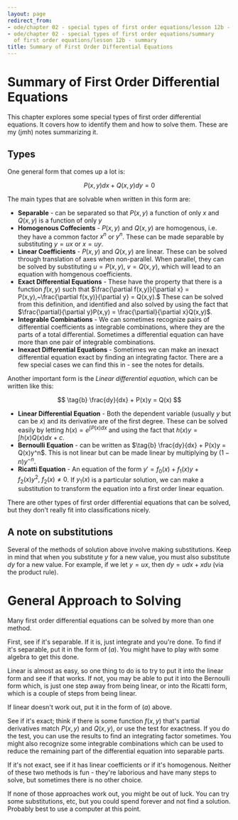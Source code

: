 ```yaml
---
layout: page
redirect_from:
- ode/chapter 02 - special types of first order equations/lesson 12b - summary
- ode/chapter 02 - special types of first order equations/summary
  of first order equations/lesson 12b - summary
title: Summary of First Order Differential Equations
---
```


# Summary of First Order Differential Equations

This chapter explores some special types of first order differential equations. It covers how to identify them and how to solve them. These are my (jmh) notes summarizing it.


## Types 
One general form that comes up a lot is:

$$ \tag{a} P(x,y)dx + Q(x,y)dy = 0 $$

The main types that are solvable when written in this form are:

* **Separable** - can be separated so that $P(x,y)$ a function of only $x$ and $Q(x,y)$ is a function of only $y$
* **Homogenous Coffecients** - $P(x,y)$ and $Q(x,y)$ are homogenous, i.e. they have a common factor $x^n$ or $y^n$. These can be made separable by substituting $y = ux$ or $x = uy$.
* **Linear Coefficients** - $P(x,y)$ and $Q(x,y)$ are linear. These can be solved through translation of axes when non-parallel. When parallel, they can be solved by substituting $u = P(x,y),~v = Q(x,y)$, which will lead to an equation with homgenous coefficients.
* **Exact Differential Equations** - These have the property that there is a function $f(x,y)$ such that $\frac{\partial f(x,y)}{\partial x} = P(x,y),~\frac{\partial f(x,y)}{\partial y} = Q(x,y).$ These can be solved from this definition, and identified and also solved by using the fact that $\frac{\partial}{\partial y}P(x,y) = \frac{\partial}{\partial x}Q(x,y)$.
* **Integrable Combinations** - We can sometimes recognize pairs of differential coefficients as integrable combinations, where they are the parts of a total differential. Sometimes a differential equation can have more than one pair of integrable combinations.
* **Inexact Differential Equations** - Sometimes we can make an inexact differential equation exact by finding an integrating factor. There are a few special cases we can find this in - see the notes for details.

Another important form is the *Linear differential equation*, which can be written like this:

$$ \tag{b} \frac{dy}{dx} + P(x)y = Q(x) $$

* **Linear Differential Equation** - Both the dependent variable (usually $y$ but can be $x$) and its derivative are of the first degree. These can be solved easily by letting $h(x) = e^{\int{P(x)}dx}$ and using the fact that $h(x)y = \int{h(x)Q(x)}dx + c$.
* **Bernoulli Equation** - can be written as $\tag{b} \frac{dy}{dx} + P(x)y = Q(x)y^n$. This is not linear but can be made linear by multiplying by $(1-n)y^{-n}$.
* **Ricatti Equation** - An equation of the form $y' = f_0(x) + f_1(x)y + f_2(x)y^2,~f_2(x) \neq 0$. If $y_1(x)$ is a particular solution, we can make a substitution to transform the equation into a first order linear equation.

There are other types of first order differential equations that can be solved, but they don't really fit into classifications nicely.

## A note on substitutions
Several of the methods of solution above involve making substitutions. Keep in mind that when you substitute $y$ for a new value, you must also substitute $dy$ for a new value. For example, if we let $y = ux$, then $dy = udx + xdu$ (via the product rule).

# General Approach to Solving
Many first order differential equations can be solved by more than one method.

First, see if it's separable. If it is, just integrate and you're done. To find if it's separable, put it in the form of $(a)$. You might have to play with some algebra to get this done.

Linear is almost as easy, so one thing to do is to try to put it into the linear form and see if that works. If not, you may be able to put it into the Bernoulli form which, is just one step away from being linear, or into the Ricatti form, which is a couple of steps from being linear.

If linear doesn't work out, put it in the form of $(a)$ above.

See if it's exact; think if there is some function $f(x,y)$ that's partial derivatives match $P(x,y)$ and $Q(x,y)$, or use the test for exactness. If you do the test, you can use the results to find an integrating factor sometimes. You might also recognize some integrable combinations which can be used to reduce the remaining part of the differential equation into separable parts.

If it's not exact, see if it has linear coefficients or if it's homogenous. Neither of these two methods is fun - they're laborious and have many steps to solve, but sometimes there is no other choice.

If none of those approaches work out, you might be out of luck. You can try some substitutions, etc, but you could spend forever and not find a solution. Probably best to use a computer at this point.